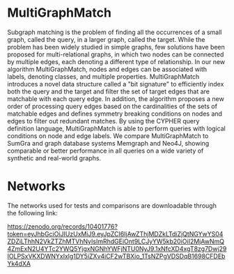 # MultiGraphMatch

Subgraph matching is the problem of finding all the occurrences of a small graph, called the query, in a larger graph, called the target. While the problem has been widely studied in simple graphs, few solutions have been proposed for multi-relational graphs, in which two nodes can be connected by multiple edges, each denoting a different type of relationship. In our new algorithm MultiGraphMatch, nodes and edges can be associated with labels, denoting classes, and multiple properties. MultiGraphMatch introduces a novel data structure called a "bit signature" to efficiently index both the query and the target and filter the set of target edges that are
matchable with each query edge. In addition, the algorithm proposes a new order of processing query edges based on the cardinalities of the sets of matchable edges and defines symmetry breaking conditions on nodes and edges to filter out redundant matches. By using the CYPHER query definition language, MultiGraphMatch
is able to perform queries with logical conditions on node and edge labels. We compare MultiGraphMatch to SumGra and graph database systems Memgraph and Neo4J, showing comparable or better performance in all queries on a wide variety of synthetic and real-world graphs.


# Networks 

The networks used for tests and comparisons are downloadable through the following link:

https://zenodo.org/records/10401776?token=eyJhbGciOiJIUzUxMiJ9.eyJpZCI6IjAwZThjMDZkLTdiZjQtNGYwYS04ZDZiLThhN2VkZTZhMTVhNyIsImRhdGEiOnt9LCJyYW5kb20iOiI2MjAwNmQ4ZmExN2U4YTc2YWQ5YjgxNGNhYWFjNTU0NyJ9.1xNfcXD4xgT8zg7Dwj29IOLPSxVKXDWNYxIxlg1DY5iZXv4iCF2wTBXio_1TsNZPgVDSDqB1698CFDEbYk4dXA
